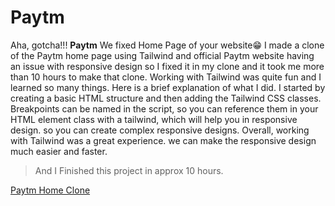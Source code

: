 # Paytm

Aha, gotcha!!!
**Paytm** We fixed Home Page of your website😁
I made a clone of the Paytm home page using Tailwind and official Paytm website having an issue with responsive design so I fixed it in my clone and it took me more than 10 hours to make that clone. Working with Tailwind was quite fun and I learned so many things. Here is a brief explanation of what I did. I started by creating a basic HTML structure and then adding the Tailwind CSS classes. Breakpoints can be named in the script, so you can reference them in your HTML element class with a tailwind, which will help you in responsive design. so you can create complex responsive designs. Overall, working with Tailwind was a great experience. we can make the responsive design much easier and faster.



> And I Finished this project in approx 10 hours.


[Paytm Home Clone](https://paytm-home-clone.netlify.app/)